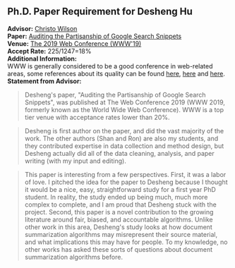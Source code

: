 ## Ph.D. Paper Requirement for Desheng Hu   

**Advisor:** [Christo Wilson](https://cbw.sh/)  
**Paper:** [Auditing the Partisanship of Google Search Snippets](https://dl.acm.org/citation.cfm?id=3313654)  
**Venue:** [The 2019 Web Conference (WWW'19)](https://www2019.thewebconf.org/)  
**Accept Rate:** 225/1247=18%  
**Additional Information:**  
WWW is generally considered to be a good conference in web-related areas, some references about its quality can be found [here](https://scholar.google.com/citations?view_op=top_venues&vq=eng_databasesinformationsystems), [here](http://csrankings.org/) and [here](http://csmetrics.org/).  
**Statement from Advisor:**  

> Desheng's paper, "Auditing the Partisanship of Google Search Snippets", was published at The Web Conference 2019 (WWW 2019, formerly known as the World Wide Web Conference). WWW is a top tier venue with acceptance rates lower than 20%. 

> Desheng is first author on the paper, and did the vast majority of the work. The other authors (Shan and Ron) are also my students, and they contributed expertise in data collection and method design, but Desheng actually did all of the data cleaning, analysis, and paper writing (with my input and editing).

> This paper is interesting from a few perspectives. First, it was a labor of love. I pitched the idea for the paper to Desheng because I thought it would be a nice, easy, straightforward study for a first year PhD student. In reality, the study ended up being much, much more complex to complete, and I am proud that Desheng stuck with the project. Second, this paper is a novel contribution to the growing literature around fair, biased, and accountable algorithms. Unlike other work in this area, Desheng's study looks at how document summarization algorithms may misrepresent their source material, and what implications this may have for people. To my knowledge, no other works has asked these sorts of questions about document summarization algorithms before. 


